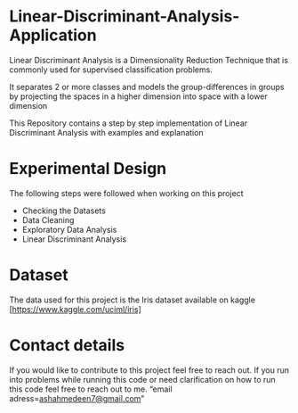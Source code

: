 # Linear-Discriminant-Analysis-Application

Linear Discriminant Analysis is a Dimensionality Reduction Technique that is commonly used for supervised classification problems.

It separates 2 or more classes and models the group-differences in groups by projecting the spaces in a higher dimension into space with a lower dimension

This Repository contains a step by step implementation of Linear Discriminant Analysis with examples and explanation

# Experimental Design

 The following steps were followed when working on this project
 
   * Checking the Datasets
   * Data Cleaning
   * Exploratory Data Analysis
   * Linear Discriminant Analysis
   
# Dataset

 The data used for this project is the Iris dataset available on kaggle
 [https://www.kaggle.com/uciml/iris]
 
 # Contact details
 
 If you would like to contribute to this project feel free to reach out. If you run into problems while running this code or need clarification on how to run this code feel free to reach out to me. “email adress=ashahmedeen7@gmail.com"
